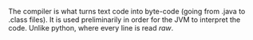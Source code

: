The compiler is what turns text code into byte-code (going from .java to .class files). It is used preliminarily in order for the JVM to interpret the code. Unlike python, where every line is read *raw*.